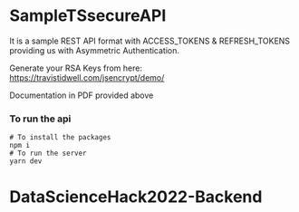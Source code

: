 # SampleTSsecureAPI

It is a sample REST API format with ACCESS_TOKENS & REFRESH_TOKENS providing us with Asymmetric Authentication.

Generate your RSA Keys from here:
https://travistidwell.com/jsencrypt/demo/

Documentation in PDF provided above

### To run the api

```shell
# To install the packages
npm i
# To run the server
yarn dev
```
# DataScienceHack2022-Backend
